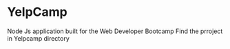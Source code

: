 # YelpCamp
Node Js application built for the Web Developer Bootcamp
Find the prroject in Yelpcamp directory
